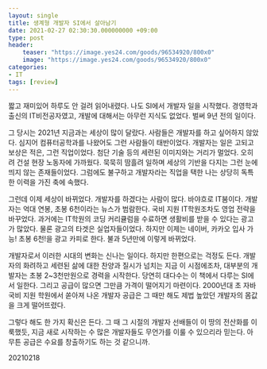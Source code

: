 ```yaml
---
layout: single
title: 생계형 개발자 SI에서 살아남기
date: 2021-02-27 02:30:30.000000000 +09:00
type: post
header:
    teaser: "https://image.yes24.com/goods/96534920/800x0"
    image: "https://image.yes24.com/goods/96534920/800x0"
categories:
- IT
tags: [review]
---
```


짧고 재미있어 하루도 안 걸려 읽어내렸다. 나도 SI에서 개발자 일을 시작했다. 경영학과 출신의 IT비전공자였고, 개발에 대해서는 아무런 지식도 없었다. 벌써 9년 전의 일이다.

그 당시는 2021년 지금과는 세상이 많이 달랐다. 사람들은 개발자를 하고 싶어하지 않았다. 심지어 컴퓨터공학과를 나왔어도 그런 사람들이 태반이었다. 개발자는 일은 고되고 보상은 적은, 그런 직업이었다. 첨단 기술 등의 세련된 이미지와는 거리가 멀었다. 오히려 건설 현장 노동자에 가까웠다. 묵묵히 땀흘려 일하며 세상의 기반을 다지는 그런 눈에 띄지 않는 존재들이었다. 그럼에도 불구하고 개발자라는 직업을 택한 나는 상당히 독특한 이력을 가진 축에 속했다.

그런데 이제 세상이 바뀌었다. 개발자를 하겠다는 사람이 많다. 바야흐로 IT붐이다. 개발자는 억대 연봉, 초봉 6천이라는 뉴스가 범람한다. 국비 지원 IT학원조차도 영업 전략을 바꾸었다. 과거에는 IT학원의 코딩 커리큘럼을 수료하면 생활비를 받을 수 있다는 광고가 많았다. 물론 광고의 타겟은 실업자들이었다. 하지만 이제는 네이버, 카카오 입사 가능! 초봉 6천!을 광고 카피로 한다. 불과 5년만에 이렇게 바뀌었다.

개발자로서 이러한 시대의 변화는 신나는 일이다. 하지만 한편으로는 걱정도 든다. 개발자의 화려하고 세련된 삶에 대한 찬양과 질시가 넘치는 지금 이 시점에조차, 대부분의 개발자는 초봉 2~3천만원으로 경력을 시작한다. 당연히 대다수는 이 책에서 다루는 SI에서 일한다. 그리고 공급이 많으면 그만큼 가격이 떨어지기 마련이다. 2000년대 초 자바 국비 지원 학원에서 쏟아져 나온 개발자 공급은 그 때만 해도 제법 높았던 개발자의 몸값을 크게 떨어뜨렸다.

그렇다 해도 한 가지 확신은 든다. 그 때 그 시절의 개발자 선배들이 이 땅의 전산화를 이룩했듯, 지금 새로 시작하는 수 많은 개발자들도 무언가를 이룰 수 있으리라 믿는다. 아무튼 공급은 수요를 창출하기도 하는 것 같으니까.

20210218
